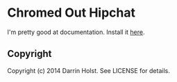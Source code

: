 # Chromed Out Hipchat

I'm pretty good at documentation. Install it [here](https://chrome.google.com/webstore/detail/jkkfgpedgbikbjelfebhcaicfcgaokhp).

## Copyright

Copyright (c) 2014 Darrin Holst. See LICENSE for details.

